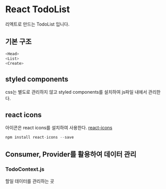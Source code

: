 # React TodoList 
리엑트로 만드는 TodoList 입니다.

## 기본 구조
```javascript
<Head>
<List>
<Create>
```

## styled components
css는 별도로 관리하지 않고 styled components를 설치하여 js파일 내에서 관리한다.  

## react icons
아이콘은 react icons를 설치하여 사용한다.
[react-icons](https://react-icons.github.io/react-icons)

```javascript
npm install react-icons --save
```

## Consumer, Provider를 활용하여 데이터 관리

### TodoContext.js  
할일 데이터를 관리하는 곳